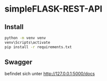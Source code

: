 # simpleFLASK-REST-API


## Install

```bash
python -m venv venv
venv\Scripts\activate
pip install -r requirements.txt
```

## Swagger

befindet sich unter http://127.0.0.1:5000/docs
